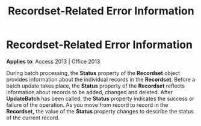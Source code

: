 ﻿---
title: Recordset-Related Error Information
TOCTitle: Recordset-Related Error Information
ms:assetid: 388308c7-e121-bd12-228a-312c897b8c55
ms:mtpsurl: https://msdn.microsoft.com/en-us/library/JJ249136(v=office.15)
ms:contentKeyID: 48544222
ms.date: 09/18/2015
mtps_version: v=office.15
---

# Recordset-Related Error Information


**Applies to**: Access 2013 | Office 2013

During batch processing, the **Status** property of the **Recordset** object provides information about the individual records in the **Recordset**. Before a batch update takes place, the **Status** property of the **Recordset** reflects information about records to be added, changed and deleted. After **UpdateBatch** has been called, the **Status** property indicates the success or failure of the operation. As you move from record to record in the **Recordset,** the value of the **Status** property changes to describe the status of the current record.

